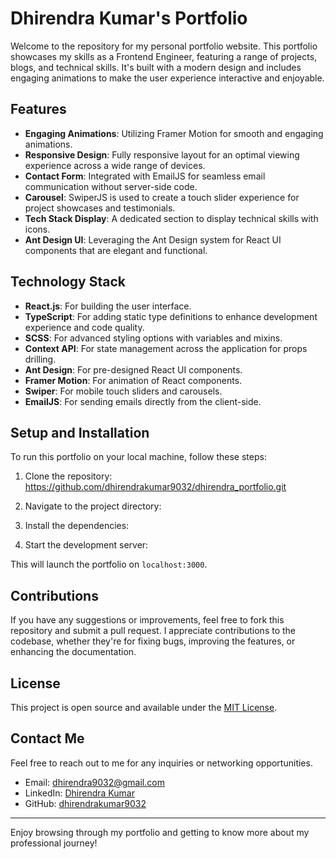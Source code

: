 # Dhirendra Kumar's Portfolio

Welcome to the repository for my personal portfolio website. This portfolio showcases my skills as a Frontend Engineer, featuring a range of projects, blogs, and technical skills. It's built with a modern design and includes engaging animations to make the user experience interactive and enjoyable.

## Features

- **Engaging Animations**: Utilizing Framer Motion for smooth and engaging animations.
- **Responsive Design**: Fully responsive layout for an optimal viewing experience across a wide range of devices.
- **Contact Form**: Integrated with EmailJS for seamless email communication without server-side code.
- **Carousel**: SwiperJS is used to create a touch slider experience for project showcases and testimonials.
- **Tech Stack Display**: A dedicated section to display technical skills with icons.
- **Ant Design UI**: Leveraging the Ant Design system for React UI components that are elegant and functional.

## Technology Stack

- **React.js**: For building the user interface.
- **TypeScript**: For adding static type definitions to enhance development experience and code quality.
- **SCSS**: For advanced styling options with variables and mixins.
- **Context API**: For state management across the application for props drilling.
- **Ant Design**: For pre-designed React UI components.
- **Framer Motion**: For animation of React components.
- **Swiper**: For mobile touch sliders and carousels.
- **EmailJS**: For sending emails directly from the client-side.

## Setup and Installation

To run this portfolio on your local machine, follow these steps:

1. Clone the repository: https://github.com/dhirendrakumar9032/dhirendra_portfolio.git

2. Navigate to the project directory:
3. Install the dependencies:
4. Start the development server:


This will launch the portfolio on `localhost:3000`.

## Contributions

If you have any suggestions or improvements, feel free to fork this repository and submit a pull request. I appreciate contributions to the codebase, whether they're for fixing bugs, improving the features, or enhancing the documentation.

## License

This project is open source and available under the [MIT License](LICENSE).

## Contact Me

Feel free to reach out to me for any inquiries or networking opportunities.

- Email: dhirendra9032@gmail.com
- LinkedIn: [Dhirendra Kumar](https://www.linkedin.com/in/dhirendra-kumar-9032/)
- GitHub: [dhirendrakumar9032](https://www.github.com/dhirendrakumar9032)

---

Enjoy browsing through my portfolio and getting to know more about my professional journey!

